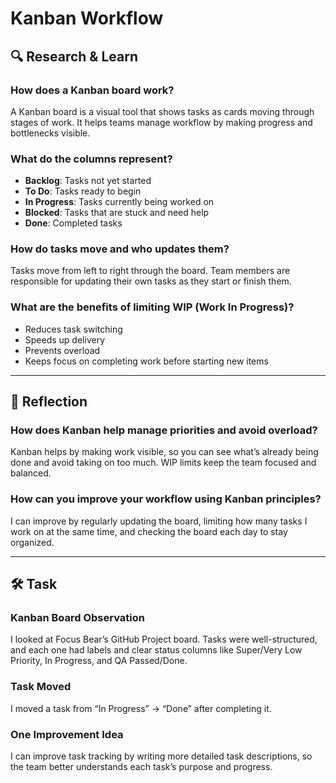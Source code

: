 # Kanban Workflow

## 🔍 Research & Learn

### How does a Kanban board work?
A Kanban board is a visual tool that shows tasks as cards moving through stages of work. It helps teams manage workflow by making progress and bottlenecks visible.

### What do the columns represent?
- **Backlog**: Tasks not yet started
- **To Do**: Tasks ready to begin
- **In Progress**: Tasks currently being worked on
- **Blocked**: Tasks that are stuck and need help
- **Done**: Completed tasks

### How do tasks move and who updates them?
Tasks move from left to right through the board. Team members are responsible for updating their own tasks as they start or finish them.

### What are the benefits of limiting WIP (Work In Progress)?
- Reduces task switching
- Speeds up delivery
- Prevents overload
- Keeps focus on completing work before starting new items

---

## 📝 Reflection

### How does Kanban help manage priorities and avoid overload?
Kanban helps by making work visible, so you can see what’s already being done and avoid taking on too much. WIP limits keep the team focused and balanced.

### How can you improve your workflow using Kanban principles?
I can improve by regularly updating the board, limiting how many tasks I work on at the same time, and checking the board each day to stay organized.

---

## 🛠️ Task 

### Kanban Board Observation
I looked at Focus Bear’s GitHub Project board. Tasks were well-structured, and each one had labels and clear status columns like Super/Very Low Priority, In Progress, and QA Passed/Done.

### Task Moved
I moved a task from “In Progress” → “Done” after completing it.

### One Improvement Idea
I can improve task tracking by writing more detailed task descriptions, so the team better understands each task’s purpose and progress.
